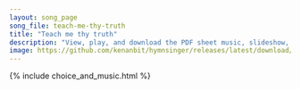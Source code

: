 ```yaml
---
layout: song_page
song_file: teach-me-thy-truth
title: "Teach me thy truth"
description: "View, play, and download the PDF sheet music, slideshow, and audio. Lyrics: Teach me thy truth, O mighty One, from sin, O set me free. Prepare my life to fill its place in service, God, for thee.  Accept my talents, great or s... english theist 4part"
image: https://github.com/kenanbit/hymnsinger/releases/latest/download/teach-me-thy-truth-trad.png
---
```


{% include choice_and_music.html %}